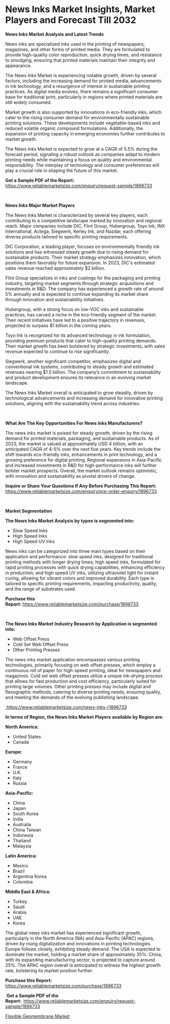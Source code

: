 <p><h1>News Inks Market Insights, Market Players and Forecast Till 2032</h1></p><p><strong>News Inks Market Analysis and Latest Trends</strong></p>
<p><p>News inks are specialized inks used in the printing of newspapers, magazines, and other forms of printed media. They are formulated to provide high-quality color reproduction, quick drying times, and resistance to smudging, ensuring that printed materials maintain their integrity and appearance. </p><p>The News Inks Market is experiencing notable growth, driven by several factors, including the increasing demand for printed media, advancements in ink technology, and a resurgence of interest in sustainable printing practices. As digital media evolves, there remains a significant consumer base for traditional print, particularly in regions where printed materials are still widely consumed.</p><p>Market growth is also supported by innovations in eco-friendly inks, which cater to the rising consumer demand for environmentally sustainable printing solutions. These developments include vegetable-based inks and reduced volatile organic compound formulations. Additionally, the expansion of printing capacity in emerging economies further contributes to market growth.</p><p>The News Inks Market is expected to grow at a CAGR of 5.5% during the forecast period, signaling a robust outlook as companies adapt to modern printing needs while maintaining a focus on quality and environmental responsibility. The interplay of technology and consumer preferences will play a crucial role in shaping the future of this market.</p></p>
<p><strong>Get a Sample PDF of the Report:&nbsp;</strong> <a href="https://www.reliablemarketsize.com/enquiry/request-sample/1896733?utm_campaign=2317&utm_medium=2&utm_source=Github&utm_content=ia&utm_term=03042025&utm_id=news-inks">https://www.reliablemarketsize.com/enquiry/request-sample/1896733</a></p>
<p>&nbsp;</p>
<p><strong>News Inks Major Market Players</strong></p>
<p><p>The News Inks Market is characterized by several key players, each contributing to a competitive landscape marked by innovation and regional reach. Major companies include DIC, Flint Group, Hubergroup, Toyo Ink, INX International, Actega, Siegwerk, Kerley Ink, and Nazdar, each offering diverse products tailored to specific printing requirements.</p><p>DIC Corporation, a leading player, focuses on environmentally friendly ink solutions and has witnessed steady growth due to rising demand for sustainable products. Their market strategy emphasizes innovation, which positions them favorably for future expansion. In 2023, DIC's estimated sales revenue reached approximately $2 billion.</p><p>Flint Group specializes in inks and coatings for the packaging and printing industry, targeting market segments through strategic acquisitions and investments in R&D. The company has experienced a growth rate of around 5% annually and is expected to continue expanding its market share through innovation and sustainability initiatives.</p><p>Hubergroup, with a strong focus on low-VOC inks and sustainable practices, has carved a niche in the eco-friendly segment of the market. Their recent initiatives have led to a positive trajectory in revenues, projected to surpass $1 billion in the coming years.</p><p>Toyo Ink is recognized for its advanced technology in ink formulation, providing premium products that cater to high-quality printing demands. Their market growth has been bolstered by strategic investments, with sales revenue expected to continue to rise significantly.</p><p>Siegwerk, another significant competitor, emphasizes digital and conventional ink systems, contributing to steady growth and estimated revenues nearing $1.5 billion. The company’s commitment to sustainability and product development ensures its relevance in an evolving market landscape.</p><p>The News Inks Market overall is anticipated to grow steadily, driven by technological advancements and increasing demand for innovative printing solutions, aligning with the sustainability trend across industries.</p></p>
<p>&nbsp;</p>
<p><strong>What Are The Key Opportunities For News Inks Manufacturers?</strong></p>
<p><p>The news inks market is poised for steady growth, driven by the rising demand for printed materials, packaging, and sustainable products. As of 2023, the market is valued at approximately USD 4 billion, with an anticipated CAGR of 4-5% over the next five years. Key trends include the shift towards eco-friendly inks, enhancements in print technology, and a growing preference for digital printing. Regional expansions in Asia-Pacific and increased investments in R&D for high-performance inks will further bolster market prospects. Overall, the market outlook remains optimistic, with innovation and sustainability as pivotal drivers of change.</p></p>
<p><strong>Inquire or Share Your Questions If Any Before Purchasing This Report:</strong> <a href="https://www.reliablemarketsize.com/enquiry/pre-order-enquiry/1896733?utm_campaign=2317&utm_medium=2&utm_source=Github&utm_content=ia&utm_term=03042025&utm_id=news-inks">https://www.reliablemarketsize.com/enquiry/pre-order-enquiry/1896733</a></p>
<p>&nbsp;</p>
<p><strong>Market Segmentation</strong></p>
<p><strong>The News Inks Market Analysis by types is segmented into:</strong></p>
<p><ul><li>Slow Speed Inks</li><li>High Speed Inks</li><li>High Speed UV Inks</li></ul></p>
<p><p>News inks can be categorized into three main types based on their application and performance: slow speed inks, designed for traditional printing methods with longer drying times; high speed inks, formulated for rapid printing processes with quick drying capabilities, enhancing efficiency in production; and high speed UV inks, utilizing ultraviolet light for instant curing, allowing for vibrant colors and improved durability. Each type is tailored to specific printing requirements, impacting productivity, quality, and the range of substrates used.</p></p>
<p><strong>Purchase this Report:&nbsp;</strong><a href="https://www.reliablemarketsize.com/purchase/1896733?utm_campaign=2317&utm_medium=2&utm_source=Github&utm_content=ia&utm_term=03042025&utm_id=news-inks">https://www.reliablemarketsize.com/purchase/1896733</a></p>
<p>&nbsp;</p>
<p><strong>The News Inks Market Industry Research by Application is segmented into:</strong></p>
<p><ul><li>Web Offset Press</li><li>Cold Set Web Offset Press</li><li>Other Printing Presses</li></ul></p>
<p><p>The news inks market application encompasses various printing technologies, primarily focusing on web offset presses, which employ a continuous roll of paper for high-speed printing, ideal for newspapers and magazines. Cold set web offset presses utilize a unique ink-drying process that allows for fast production and cost efficiency, particularly suited for printing large volumes. Other printing presses may include digital and flexographic methods, catering to diverse printing needs, ensuring quality, and meeting the demands of the evolving publishing landscape.</p></p>
<p><a href="https://www.reliablemarketsize.com/news-inks-r1896733?utm_campaign=2317&utm_medium=2&utm_source=Github&utm_content=ia&utm_term=03042025&utm_id=news-inks">&nbsp;https://www.reliablemarketsize.com/news-inks-r1896733</a></p>
<p><strong>In terms of Region, the News Inks Market Players available by Region are:</strong></p>
<p>
    <p> <strong> North America: </strong>
        <ul>
            <li>United States</li>
            <li>Canada</li>
        </ul>
        </p> 
    <p> <strong> Europe: </strong>
        <ul>
            <li>Germany</li>
            <li>France</li>
            <li>U.K.</li>
            <li>Italy</li>
            <li>Russia</li>
        </ul>
        </p> 
    <p> <strong> Asia-Pacific: </strong>
        <ul>
            <li>China</li>
            <li>Japan</li>
            <li>South Korea</li>
            <li>India</li>
            <li>Australia</li>
            <li>China Taiwan</li>
            <li>Indonesia</li>
            <li>Thailand</li>
            <li>Malaysia</li>
        </ul>
        </p> 
    <p> <strong> Latin America: </strong>
        <ul>
            <li>Mexico</li>
            <li>Brazil</li>
            <li>Argentina Korea</li>
            <li>Colombia</li>
        </ul>
        </p> 
    <p> <strong> Middle East & Africa: </strong>
        <ul>
            <li>Turkey</li>
            <li>Saudi</li>
            <li>Arabia</li>
            <li>UAE</li>
            <li>Korea</li>
        </ul>
    </p>
    </p>
<p><p>The global news inks market has experienced significant growth, particularly in the North America (NA) and Asia-Pacific (APAC) regions, driven by rising digitalization and innovations in printing technologies. Europe follows closely, exhibiting steady demand. The USA is expected to dominate the market, holding a market share of approximately 35%. China, with its expanding manufacturing sector, is projected to capture around 25%. The APAC region overall is anticipated to witness the highest growth rate, bolstering its market position further.</p></p>
<p><strong>Purchase this Report: </strong><a href="https://www.reliablemarketsize.com/purchase/1896733?utm_campaign=2317&utm_medium=2&utm_source=Github&utm_content=ia&utm_term=03042025&utm_id=news-inks">https://www.reliablemarketsize.com/purchase/1896733</a></p>
<p>&nbsp;<strong>Get a Sample PDF of the Report:&nbsp;&nbsp;</strong><a href="https://www.reliablemarketsize.com/enquiry/request-sample/1896733?utm_campaign=2317&utm_medium=2&utm_source=Github&utm_content=ia&utm_term=03042025&utm_id=news-inks">https://www.reliablemarketsize.com/enquiry/request-sample/1896733</a></p>
<p><strong></strong></p>
<p><p><a href="https://github.com/willjis/Market-Research-Report-List-1/blob/main/flexible-geomembrane-market.md?utm_campaign=2317&utm_medium=2&utm_source=Github&utm_content=ia&utm_term=03042025&utm_id=news-inks">Flexible Geomembrane Market</a></p></p>
